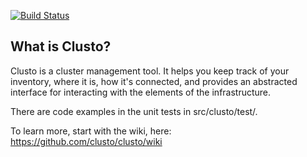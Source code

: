 [![Build Status](https://secure.travis-ci.org/clusto/clusto.png)](http://travis-ci.org/clusto/clusto)


What is Clusto?
---------------

Clusto is a cluster management tool.  It helps you keep track of your
inventory, where it is, how it's connected, and provides an abstracted
interface for interacting with the elements of the infrastructure.

There are code examples in the unit tests in src/clusto/test/.

To learn more, start with the wiki, here: https://github.com/clusto/clusto/wiki

